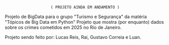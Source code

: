                         ( PROJETO AINDA EM ANDAMENTO )

Projeto de BigData para o grupo "Turismo e Segurança" da matéria "Tópicos de Big Data em Python"
Projeto que mostra (por enquanto) dados sobre os crimes cometidos em 2025 no Rio de Janeiro.

Projeto sendo feito por: 
Lucas Reis, Rai, Gustavo Correia e Luan.
